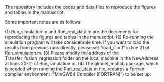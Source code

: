 The repository includes the codes and data files to reproduce the figures and tables in the manuscript.

Some important notes are as follows:

(1) Run_simulation.m and Run_real_data.m are the documents for reproducing the figures and tables in the manuscript. (2) Re-running the simulation program will take considerable time. If you want to load the results from previous runs directly, please set “load_if = 1” in line 21 of Run_simulation.m. (3) Please modify the address of the Transfer_fusion_regression folder on the local machine in the NewAddress at lines 20-21 of Run_simulation.m. (4) The glmnet_matlab package, which is needed when running the Run_real_data.m file, requires a Fortran compiler environment (“MinGW64 Compiler (FORTRAN)”) to be set up.
